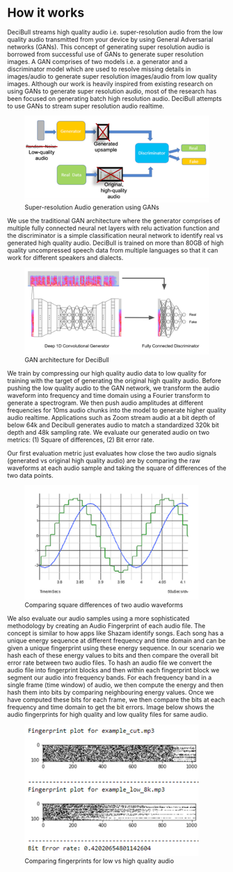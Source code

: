 # How it works

DeciBull streams high quality audio i.e. super-resolution audio from the low quality audio transmitted from your device by using General Adversarial networks (GANs). This concept of generating super resolution audio is borrowed from successful use of GANs to generate super resolution images.
A GAN comprises of two models i.e. a generator and a discriminator model which are used to resolve missing details in images/audio to generate super resolution images/audio from low quality images. Although our work is heavily inspired from existing research on using GANs 
to generate super resolution audio, most of the research has been focused on generating batch high resolution audio. DeciBull attempts to use GANs to stream super resolution audio realtime.

<figure>
  <img src="/img/GAN_basic.PNG" width="600">
  <figcaption>Super-resolution Audio generation using GANs</figcaption>
</figure>

We use the traditional GAN architecture where the generator comprises of multiple fully connected neural net layers with relu activation function and the discriminator is a simple classification neural network to identify real vs generated high quality audio. DeciBull is trained on more than 80GB of high quality uncompressed speech data from multiple languages so that it can work for different speakers and dialects.

<figure>
  <img src="/img/gan_diagram.png" width="600">
  <figcaption>GAN architecture for DeciBull</figcaption>
</figure>

We train by compressing our high quality audio data to low quality for training with the target of generating the original high quality audio. Before pushing the low quality audio to the GAN network, we transform the audio waveform into frequency and time domain using a Fourier transform to generate a spectrogram. We then push audio amplitudes at different frequencies for 10ms audio chunks into the model to generate higher quality audio realtime. Applications such as Zoom stream audio at a bit depth of below 64k and Decibull generates audio to match a standardized 320k bit depth and 48k sampling rate.
We evaluate our generated audio on two metrics: (1) Square of differences, (2) Bit error rate.

Our first evaluation metric just evaluates how close the two audio signals (generated vs original high quality audio) are by comparing the raw waveforms at each audio sample and taking the square of differences of the two data points. 

<figure>
  <img src="/img/square_diff.PNG" width="400">
  <figcaption>Comparing square differences of two audio waveforms</figcaption>
</figure>


We also evaluate our audio samples using a more sophisticated methodology by creating an Audio Fingerprint of each audio file. The concept is similar to how apps like Shazam identify songs. Each song has a unique energy sequence at different frequency and time domain and can be given a unique fingerprint using these energy sequence. In our scenario we hash each of these energy values to bits and then compare the overall bit error rate between two audio files. To hash an audio file we convert the audio file into fingerprint blocks and then within each fingerprint block we segment our audio into frequency bands. For each frequency band in a single frame (time window) of audio, we then compute the energy and then hash them into bits by comparing neighbouring energy values. Once we have computed these bits for each frame, we then compare the bits at each frequency and time domain to get the bit errors. Image below shows the audio fingerprints for high quality and low quality files for same audio.


<figure>
  <img src="/img/fingerprint_example.png" width="400">
  <figcaption>Comparing fingerprints for low vs high quality audio</figcaption>
</figure>